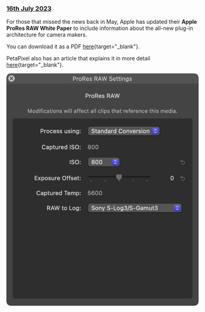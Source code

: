 ### [16th July 2023](/news/20230716)

For those that missed the news back in May, Apple has updated their **Apple ProRes RAW White Paper** to include information about the all-new plug-in architecture for camera makers.

You can download it as a PDF [here](https://www.apple.com/final-cut-pro/docs/Apple_ProRes_RAW.pdf){target="_blank"}.

PetaPixel also has an article that explains it in more detail [here](https://petapixel.com/2023/05/31/apples-new-prores-raw-plug-ins-let-camera-makers-specify-processing/){target="_blank"}.

![](/static/prores-raw.png)